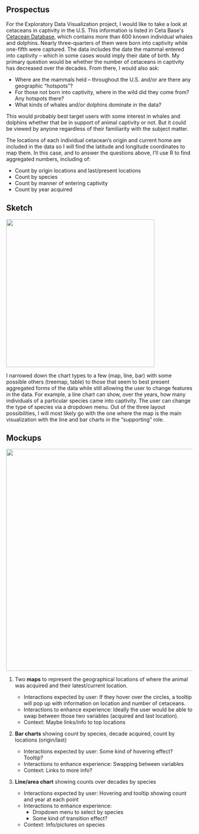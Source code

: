 ## Prospectus

For the Exploratory Data Visualization project, I would like to take a look at cetaceans in captivity in the U.S. This information is listed in Ceta Base's [Cetacean Database](https://www.cetabase.org/captive/cetacean/), which contains more than 600 known individual whales and dolphins. Nearly three-quarters of them were born into captivity while one-fifth were captured. The data includes the date the mammal entered into captivity – which in some cases would imply their date of birth. My primary question would be whether the number of cetaceans in captivity has decreased over the decades. From there, I would also ask:

- Where are the mammals held – throughout the U.S. and/or are there any geographic “hotspots”?
- For those not born into captivity, where in the wild did they come from? Any hotspots there?
- What kinds of whales and/or dolphins dominate in the data?

This would probably best target users with some interest in whales and dolphins whether that be in support of animal captivity or not. But it could be viewed by anyone regardless of their familiarity with the subject matter.

The locations of each individual cetacean’s origin and current home are included in the data so I will find the latitude and longitude coordinates to map them. In this case, and to answer the questions above, I’ll use R to find aggregated numbers, including of:

- Count by origin locations and last/present locations
- Count by species
- Count by manner of entering captivity
- Count by year acquired

## Sketch

<!--![alt text](https://github.com/cheje/idv-exploratory/raw/master/prospectus-sketches/cetaceans.png "Sketch")-->
<img src="https://github.com/cheje/idv-exploratory/raw/master/prospectus-sketches/sketch.png" width="400">

I narrowed down the chart types to a few (map, line, bar) with some possible others (treemap, table) to those that seem to best present aggregated forms of the data while still allowing the user to change features in the data. For example, a line chart can show, over the years, how many individuals of a particular species came into captivity. The user can change the type of species via a dropdown menu. Out of the three layout possibilities, I will most likely go with the one where the map is the main visualization with the line and bar charts in the “supporting” role.

## Mockups

<!--![alt text](https://github.com/cheje/idv-exploratory/raw/master/prospectus-sketches/idv-1mockup.png "Mockup")-->
<img src="https://github.com/cheje/idv-exploratory/raw/master/prospectus-sketches/mockup.png" width="600">

1. Two **maps** to represent the geographical locations of where the animal was acquired and their latest/current location.

   - Interactions expected by user: If they hover over the circles, a tooltip will pop up with information on location and number of cetaceans.
   - Interactions to enhance experience: Ideally the user would be able to swap between those two variables (acquired and last location).
   - Context: Maybe links/info to top locations

2. **Bar charts** showing count by species, decade acquired, count by locations (origin/last)

   - Interactions expected by user: Some kind of hovering effect? Tooltip?
   - Interactions to enhance experience: Swapping between variables
   - Context: Links to more info?

3. **Line/area chart** showing counts over decades by species

   - Interactions expected by user: Hovering and tooltip showing count and year at each point
   - Interactions to enhance experience:
     - Dropdown menu to select by species
     - Some kind of transition effect?
   - Context: Info/pictures on species
